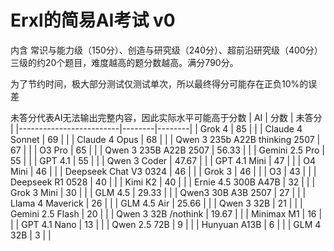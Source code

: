 # Erxl的简易AI考试 v0
内含 常识与能力级（150分）、创造与研究级（240分）、超前沿研究级（400分） 三级的约20个题目，难度越高的题分数越高。满分790分。

为了节约时间，极大部分测试仅测试单次，所以最终得分可能存在正负10%的误差

未答分代表AI无法输出完整内容，因此实际水平可能高于分数
| AI                      | 分数   | 未答分 |
|-------------------------|--------|--------|
| Grok 4                  | 85     |        |
| Claude 4 Sonnet         | 69     |        |
| Claude 4 Opus           | 68     |        |
| Qwen 3 235b A22B thinking 2507 | 67 |     |
| O3 Pro                  | 65     |        |
| Qwen 3 235B A22B 2507   | 56.33  |        |
| Gemini 2.5 Pro          | 55     |        |
| GPT 4.1                 | 55     |        |
| Qwen 3 Coder            | 47.67  |        |
| GPT 4.1 Mini            | 47     |        |
| O4 Mini                 | 46     |        |
| Deepseek Chat V3 0324   | 46     |        |
| Grok 3                  | 46     |        |
| O3                      | 43     |        |
| Deepseek R1 0528        | 40     |        |
| Kimi K2                 | 40     |        |
| Ernie 4.5 300B A47B     | 32     |        |
| Grok 3 Mini             | 30     |        |
| GLM 4.5                 | 29.33  |        |
| Qwen3 30B A3B 2507      | 27     |        |
| Llama 4 Maverick        | 26     |        |
| GLM 4.5 Air             | 25.66  |        |
| Qwen 3 32B              | 21     |        |
| Gemini 2.5 Flash        | 20     |        |
| Qwen 3 32B /nothink     | 19.67  |        |
| Minimax M1              | 16     |        |
| GPT 4.1 Nano            | 13     |        |
| Qwen 2.5 72B            | 9      |        |
| Hunyuan A13B            | 6      |        |
| GLM 4 32B               | 3      |        |

